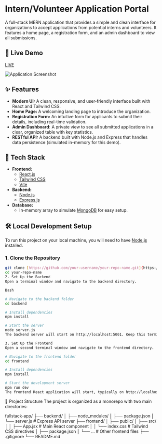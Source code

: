 # Intern/Volunteer Application Portal

A full-stack MERN application that provides a simple and clean interface for organizations to accept applications from potential interns and volunteers. It features a home page, a registration form, and an admin dashboard to view all submissions.

## 🚀 Live Demo

[LIVE](https://landing-page-intern.vercel.app/)

![Application Screenshot](<img width="1901" height="972" alt="Screenshot 2025-08-05 022223" src="https://github.com/user-attachments/assets/7681abbd-4df8-4e3d-bd63-0917e30dc871" />)


## ✨ Features

* **Modern UI:** A clean, responsive, and user-friendly interface built with React and Tailwind CSS.
* **Home Page:** A welcoming landing page to introduce the organization.
* **Registration Form:** An intuitive form for applicants to submit their details, including real-time validation.
* **Admin Dashboard:** A private view to see all submitted applications in a clear, organized table with key statistics.
* **RESTful API:** A backend built with Node.js and Express that handles data persistence (simulated in-memory for this demo).

## 🚀 Tech Stack

* **Frontend:**
    * [React.js](https://reactjs.org/)
    * [Tailwind CSS](https://tailwindcss.com/)
    * [Vite](https://vitejs.dev/)
* **Backend:**
    * [Node.js](https://nodejs.org/)
    * [Express.js](https://expressjs.com/)
* **Database:**
    * In-memory array to simulate [MongoDB](https://www.mongodb.com/) for easy setup.

## 🛠️ Local Development Setup

To run this project on your local machine, you will need to have [Node.js](https://nodejs.org/en/download/) installed.

### 1. Clone the Repository

```bash
git clone [https://github.com/your-username/your-repo-name.git](https://github.com/your-username/your-repo-name.git)
cd your-repo-name
2. Set Up the Backend
Open a terminal window and navigate to the backend directory.

Bash

# Navigate to the backend folder
cd backend

# Install dependencies
npm install

# Start the server
node server.js
The backend server will start on http://localhost:5001. Keep this terminal running.

3. Set Up the Frontend
Open a second terminal window and navigate to the frontend directory.

# Navigate to the frontend folder
cd frontend

# Install dependencies
npm install

# Start the development server
npm run dev
The frontend React application will start, typically on http://localhost:5173. Open this URL in your browser to use the application.
```

📁 Project Structure
The project is organized as a monorepo with two main directories:

fullstack-app/
├── backend/
│   ├── node_modules/
│   ├── package.json
│   └── server.js        # Express API server
├── frontend/
│   ├── public/
│   ├── src/
│   │   ├── App.jsx      # Main React component
│   │   └── index.css    # Tailwind CSS directives
│   ├── package.json
│   └── ...              # Other frontend files
├── .gitignore
└── README.md
